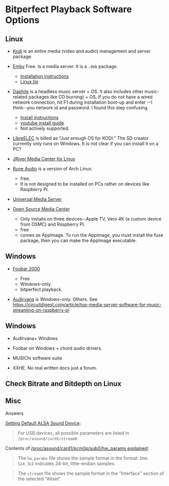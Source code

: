 # Bitperfect Playback Software Options

## Linux

- [Kodi](https://kodi.tv) is an entire media (video and audio) management and server package. 

- [Emby](https://emby.media/linux-server.html) Free. Is a media server. It is a `.deb` package.
  - [Installation instructions](https://emby.media/support/articles/Installation.html)
  - [Linux tip](https://emby.media/support/articles/Linux.html)

- [Daphile](https://daphile.com/) is a headless music server + OS. It also includes other music-related packages 
  like CD burning) + OS. If you do not have a wired network connection, hit F1 during installation boot-up and enter 
  --I think--you network id and password. I found this step confusing. 
  - [Install instructions](https://daphile.com/download/DaphileInstallation.pdf) 
  - [youtube install guide](https://www.youtube.com/watch?v=iydBilo5UXI)
  - Not actively supported.

- [LibreELEC](https://libreelec.tv/) is billed as "Just enough OS for KODI." The SD creator currently only runs on Windows. 
   It is not clear if you can install it on a PC?

- [JRiver Media Center for Linux](https://yabb.jriver.com/interact/index.php/topic,134152.0.html?PHPSESSID=rhveois6o75ro6639ebqvlmp81)

- [Rune Audio](https://www.runeaudio.com/) is a version of Arch Linux.
   - free.
   - It is not designed to be installed on PCs rather on devices like Raspberry PI.

- [Universal Media Server](https://www.universalmediaserver.com/download/)

- [Open Source Media Center](https://osmc.tv)
  - Only installs on three devices--Apple TV, Vero 4K (a custom device from OSMC) and Rsspberry PI.
  - free
  - comes as AppImage. To run the AppImage, you must install the fuse package, then you can make the AppImage 
    executable.

## Windows

- [Foobar 2000](https:///www.foobar2000.org)
  - Free
  - Windows-only.
  - bitperfect playback.

- [Audirvana](https://audirvana.com/) is Windows-only.
Others. See <https://circuitdigest.com/article/top-media-server-software-for-music-streaming-on-raspberry-pi>

## Windows

- Audirvana+ Windows

- Foobar on Windows + chord audio drivers.

- MUSIChi software suite

- XXHE. No real written docs just a forum.

## Check Bitrate and Bitdepth on Linux

## Misc

Answers

[Setting Default ALSA Sound Device](https://www.alsa-project.org/wiki/Setting_the_default_device): 

> For USB devices, all possible parameters are listed in `/proc/asound/cardX/stream0`.

Contents of [/proc/asound/card1/pcm0p/sub0/hw_params explained](https://askubuntu.com/questions/1213559/how-can-i-see-the-current-bit-depth-of-the-playing-audio-stream):

> The `hw_params` file shows the sample format in the format: line. `S24_3LE` indicates 24-bit, little-endian samples.

> The `streamX` file shows the sample format in the "Interface" section of the selected "Altset".
